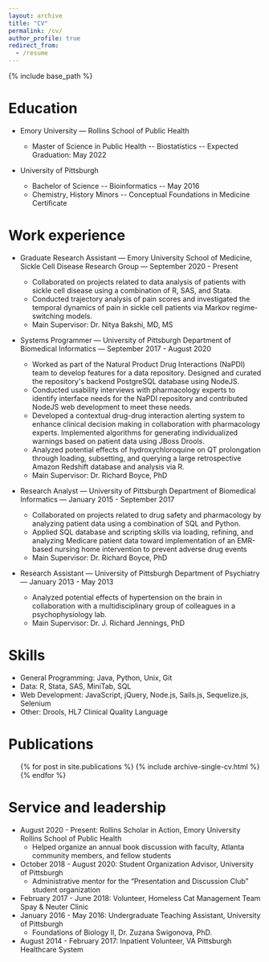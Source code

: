 ```yaml
---
layout: archive
title: "CV"
permalink: /cv/
author_profile: true
redirect_from:
  - /resume
---
```


{% include base_path %}

Education
======
* Emory University — Rollins School of Public Health
  - Master of Science in Public Health -- Biostatistics -- Expected Graduation: May 2022

* University of Pittsburgh
  - Bachelor of Science -- Bioinformatics -- May 2016
  - Chemistry, History Minors -- Conceptual Foundations in Medicine Certificate

Work experience
======
* Graduate Research Assistant — Emory University School of Medicine, Sickle Cell Disease Research Group — September 2020 - Present
  - Collaborated on projects related to data analysis of patients with sickle cell disease using a combination of R, SAS, and Stata.
  - Conducted trajectory analysis of pain scores and investigated the temporal dynamics of pain in sickle cell patients via Markov regime-switching models.
  - Main Supervisor: Dr. Nitya Bakshi, MD, MS

* Systems Programmer — University of Pittsburgh Department of Biomedical Informatics — September 2017 - August 2020
  - Worked as part of the Natural Product Drug Interactions (NaPDI) team to develop features for a data repository. Designed and curated the repository's backend PostgreSQL database using NodeJS.
  - Conducted usability interviews with pharmacology experts to identify interface needs for the NaPDI repository and contributed NodeJS web development to meet these needs.
  - Developed a contextual drug-drug interaction alerting system to enhance clinical decision making in collaboration with pharmacology experts. Implemented algorithms for generating individualized warnings based on patient data using JBoss Drools.
  - Analyzed potential effects of hydroxychloroquine on QT prolongation through loading, subsetting, and querying a large retrospective Amazon Redshift database and analysis via R.
  - Main Supervisor: Dr. Richard Boyce, PhD

* Research Analyst — University of Pittsburgh Department of Biomedical Informatics — January 2015 - September 2017
  - Collaborated on projects related to drug safety and pharmacology by analyzing patient data using a combination of SQL and Python.
  - Applied SQL database and scripting skills via loading, refining, and analyzing Medicare patient data toward implementation of an EMR-based nursing home intervention to prevent adverse drug events
  - Main Supervisor: Dr. Richard Boyce, PhD

* Research Assistant — University of Pittsburgh Department of Psychiatry — January 2013 - May 2013
  - Analyzed potential effects of hypertension on the brain in collaboration with a multidisciplinary group of colleagues in a psychophysiology lab.
  - Main Supervisor: Dr. J. Richard Jennings, PhD
  
Skills
======
* General Programming: Java, Python, Unix, Git
* Data: R, Stata, SAS, MiniTab, SQL
* Web Development: JavaScript, jQuery, Node.js, Sails.js, Sequelize.js, Selenium
* Other: Drools, HL7 Clinical Quality Language

Publications
======
  <ul>{% for post in site.publications %}
    {% include archive-single-cv.html %}
  {% endfor %}</ul>
  
<!-- Talks
======
  <ul>{% for post in site.talks %}
    {% include archive-single-talk-cv.html %}
  {% endfor %}</ul> -->
  
<!-- Teaching
======
  <ul>{% for post in site.teaching %}
    {% include archive-single-cv.html %}
  {% endfor %}</ul> -->
  
Service and leadership
======
* August 2020 - Present: Rollins Scholar in Action, Emory University Rollins School of Public Health
  - Helped organize an annual book discussion with faculty, Atlanta community members, and fellow students
* October 2018 - August 2020: Student Organization Advisor, University of Pittsburgh
  - Administrative mentor for the “Presentation and Discussion Club” student organization
* February 2017 - June 2018: Volunteer, Homeless Cat Management Team Spay & Neuter Clinic
* January 2016 - May 2016: Undergraduate Teaching Assistant, University of Pittsburgh
  - Foundations of Biology II, Dr. Zuzana Swigonova, PhD.
* August 2014 - February 2017: Inpatient Volunteer, VA Pittsburgh Healthcare System
